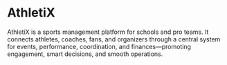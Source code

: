 # AthletiX
AthletiX is a sports management platform for schools and pro teams. It connects athletes, coaches, fans, and organizers through a central system for events, performance, coordination, and finances—promoting engagement, smart decisions, and smooth operations.
